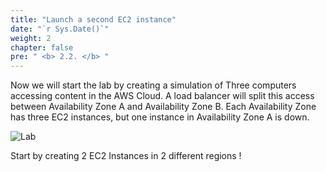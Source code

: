 ```yaml
---
title: "Launch a second EC2 instance"
date: "`r Sys.Date()`"
weight: 2
chapter: false
pre: " <b> 2.2. </b> "
---
```


Now we will start the lab by creating a simulation of Three computers accessing content in the AWS Cloud. A load balancer will split this access between Availability Zone A and Availability Zone B. Each Availability Zone has three EC2 instances, but one instance in Availability Zone A is down.

![Lab](/images/2.Lab1/021-lab.png?height=400px&width=400px)

Start by creating 2 EC2 Instances in 2 different regions !
